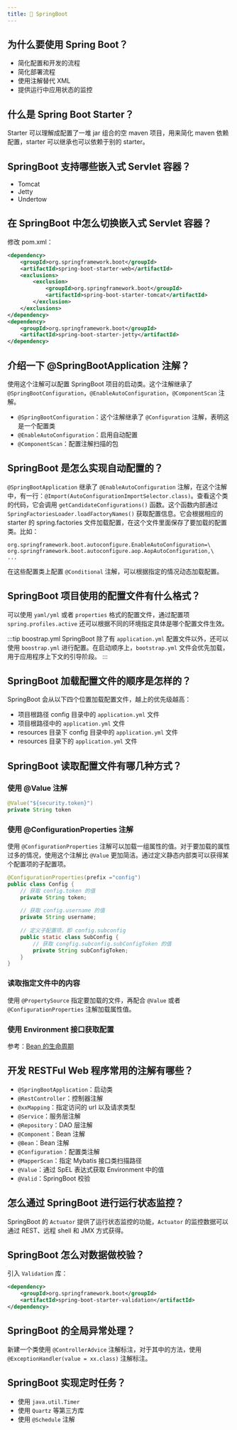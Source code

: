 ```yaml
---
title: 🌴 SpringBoot
---
```


## 为什么要使用 Spring Boot？

- 简化配置和开发的流程
- 简化部署流程
- 使用注解替代 XML
- 提供运行中应用状态的监控

## 什么是 Spring Boot Starter？

Starter 可以理解成配置了一堆 jar 组合的空 maven 项目，用来简化 maven 依赖配置，starter 可以继承也可以依赖于别的 starter。

## SpringBoot 支持哪些嵌入式 Servlet 容器？

- Tomcat
- Jetty
- Undertow

## 在 SpringBoot 中怎么切换嵌入式 Servlet 容器？

修改 pom.xml：

```xml
<dependency>
    <groupId>org.springframework.boot</groupId>
    <artifactId>spring-boot-starter-web</artifactId>
    <exclusions>
        <exclusion>
            <groupId>org.springframework.boot</groupId>
            <artifactId>spring-boot-starter-tomcat</artifactId>
        </exclusion>
    </exclusions>
</dependency>
<dependency>
    <groupId>org.springframework.boot</groupId>
    <artifactId>spring-boot-starter-jetty</artifactId>
</dependency>
```

## 介绍一下 @SpringBootApplication 注解？

使用这个注解可以配置 SpringBoot 项目的启动类。这个注解继承了 `@SpringBootConfiguration`，`@EnableAutoConfiguration`，`@ComponentScan` 注解。

- `@SpringBootConfiguration`：这个注解继承了 `@Configuration` 注解，表明这是一个配置类
- `@EnableAutoConfiguration`：启用自动配置
- `@ComponentScan`：配置注解扫描的包

## SpringBoot 是怎么实现自动配置的？

`@SpringBootApplication` 继承了 `@EnableAutoConfiguration` 注解，在这个注解中，有一行：`@Import(AutoConfigurationImportSelector.class)`。查看这个类的代码，它会调用 `getCandidateConfigurations()` 函数。这个函数内部通过 `SpringFactoriesLoader.loadFactoryNames()` 获取配置信息。它会根据相应的 starter 的 spring.factories 文件加载配置，在这个文件里面保存了要加载的配置类。比如：

```text
org.springframework.boot.autoconfigure.EnableAutoConfiguration=\
org.springframework.boot.autoconfigure.aop.AopAutoConfiguration,\
...
```

在这些配置类上配置 `@Conditional` 注解，可以根据指定的情况动态加载配置。

## SpringBoot 项目使用的配置文件有什么格式？

可以使用 `yaml/yml` 或者 `properties` 格式的配置文件，通过配置项 `spring.profiles.active` 还可以根据不同的环境指定具体是哪个配置文件生效。

:::tip boostrap.yml
SpringBoot 除了有 `application.yml` 配置文件以外，还可以使用 `boostrap.yml` 进行配置。在启动顺序上，`bootstrap.yml` 文件会优先加载，用于应用程序上下文的引导阶段。
:::

## SpringBoot 加载配置文件的顺序是怎样的？

SpringBoot 会从以下四个位置加载配置文件，越上的优先级越高：

- 项目根路径 config 目录中的 `application.yml` 文件
- 项目根路径中的 `application.yml` 文件
- resources 目录下 config 目录中的 `application.yml` 文件
- resources 目录下的 `application.yml` 文件

## SpringBoot 读取配置文件有哪几种方式？

### 使用 @Value 注解

```java
@Value("${security.token}")
private String token
```

### 使用 @ConfigurationProperties 注解
使用 `@ConfigurationProperties` 注解可以加载一组属性的值。对于要加载的属性过多的情况，使用这个注解比 `@Value` 更加简洁。通过定义静态内部类可以获得某个配置项的子配置项。

```java
@ConfigurationProperties(prefix ="config")  
public class Config {
    // 获取 config.token 的值
    private String token;
  
    // 获取 config.username 的值
    private String username;
    
    // 定义子配置项，即 config.subconfig
    public static class SubConfig {
        // 获取 congfig.subconfig.subConfigToken 的值
        private String subConfigToken;
    }
}
```

### 读取指定文件中的内容

使用 `@PropertySource` 指定要加载的文件，再配合 `@Value` 或者 `@ConfigurationProperties` 注解加载属性值。

### 使用 Environment 接口获取配置

参考：[Bean 的生命周期](/interview/framework/spring/spring/#bean-的生命周期)

## 开发 RESTFul Web 程序常用的注解有哪些？

- `@SpringBootApplication`：启动类
- `@RestController`：控制器注解
- `@xxMapping`：指定访问的 url 以及请求类型
- `@Service`：服务层注解
- `@Repository`：DAO 层注解
- `@Component`：Bean 注解
- `@Bean`：Bean 注解
- `@Configuration`：配置类注解
- `@MapperScan`：指定 Mybatis 接口类扫描路径
- `@Value`：通过 SpEL 表达式获取 Environment 中的值
- `@Valid`：SpringBoot 校验

## 怎么通过 SpringBoot 进行运行状态监控？

SpringBoot 的 `Actuator` 提供了运行状态监控的功能，`Actuator` 的监控数据可以通过 REST、远程 shell 和 JMX 方式获得。

## SpringBoot 怎么对数据做校验？

引入 `Validation` 库：

```xml
<dependency>
    <groupId>org.springframework.boot</groupId>
    <artifactId>spring-boot-starter-validation</artifactId>
</dependency>
```

## SpringBoot 的全局异常处理？

新建一个类使用 `@ControllerAdvice` 注解标注，对于其中的方法，使用 `@ExceptionHandler(value = xx.class)` 注解标注。

## SpringBoot 实现定时任务？

- 使用 `java.util.Timer`
- 使用 `Quartz` 等第三方库
- 使用 `@Schedule` 注解
